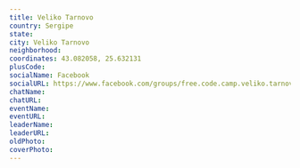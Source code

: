 ```yaml
---
title: Veliko Tarnovo
country: Sergipe
state: 
city: Veliko Tarnovo
neighborhood: 
coordinates: 43.082058, 25.632131
plusCode:
socialName: Facebook
socialURL: https://www.facebook.com/groups/free.code.camp.veliko.tarnovo
chatName:
chatURL:
eventName:
eventURL:
leaderName:
leaderURL:
oldPhoto: 
coverPhoto:
---
```

